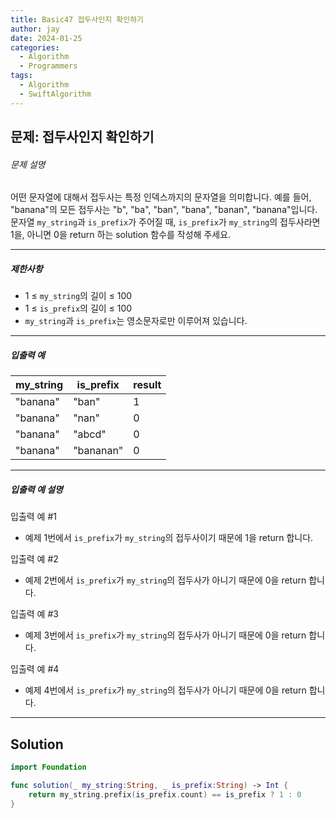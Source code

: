 ```yaml
---
title: Basic47 접두사인지 확인하기
author: jay
date: 2024-01-25
categories:
  - Algorithm
  - Programmers
tags:
  - Algorithm
  - SwiftAlgorithm
---
```

## 문제: 접두사인지 확인하기

###### 문제 설명

어떤 문자열에 대해서 접두사는 특정 인덱스까지의 문자열을 의미합니다. 예를 들어, "banana"의 모든 접두사는 "b", "ba", "ban", "bana", "banan", "banana"입니다.  
문자열 `my_string`과 `is_prefix`가 주어질 때, `is_prefix`가 `my_string`의 접두사라면 1을, 아니면 0을 return 하는 solution 함수를 작성해 주세요.

---

##### 제한사항

- 1 ≤ `my_string`의 길이 ≤ 100
- 1 ≤ `is_prefix`의 길이 ≤ 100
- `my_string`과 `is_prefix`는 영소문자로만 이루어져 있습니다.

---

##### 입출력 예

|my_string|is_prefix|result|
|---|---|---|
|"banana"|"ban"|1|
|"banana"|"nan"|0|
|"banana"|"abcd"|0|
|"banana"|"bananan"|0|

---

##### 입출력 예 설명

입출력 예 #1

- 예제 1번에서 `is_prefix`가 `my_string`의 접두사이기 때문에 1을 return 합니다.

입출력 예 #2

- 예제 2번에서 `is_prefix`가 `my_string`의 접두사가 아니기 때문에 0을 return 합니다.

입출력 예 #3

- 예제 3번에서 `is_prefix`가 `my_string`의 접두사가 아니기 때문에 0을 return 합니다.

입출력 예 #4

- 예제 4번에서 `is_prefix`가 `my_string`의 접두사가 아니기 때문에 0을 return 합니다.

---

## Solution

```swift
import Foundation

func solution(_ my_string:String, _ is_prefix:String) -> Int {
    return my_string.prefix(is_prefix.count) == is_prefix ? 1 : 0
}
```